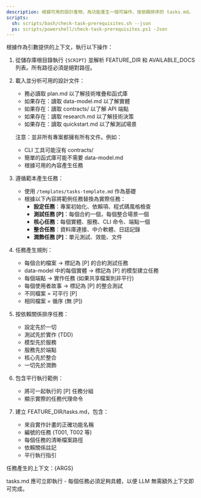 ```yaml
---
description: 根據可用的設計產物，為功能產生一個可操作、按依賴排序的 tasks.md。
scripts:
  sh: scripts/bash/check-task-prerequisites.sh --json
  ps: scripts/powershell/check-task-prerequisites.ps1 -Json
---
```


根據作為引數提供的上下文，執行以下操作：

1. 從儲存庫根目錄執行 `{SCRIPT}` 並解析 FEATURE_DIR 和 AVAILABLE_DOCS 列表。所有路徑必須是絕對路徑。
2. 載入並分析可用的設計文件：
   - 務必讀取 plan.md 以了解技術堆疊和函式庫
   - 如果存在：讀取 data-model.md 以了解實體
   - 如果存在：讀取 contracts/ 以了解 API 端點
   - 如果存在：讀取 research.md 以了解技術決策
   - 如果存在：讀取 quickstart.md 以了解測試場景

   注意：並非所有專案都擁有所有文件。例如：
   - CLI 工具可能沒有 contracts/
   - 簡單的函式庫可能不需要 data-model.md
   - 根據可用的內容產生任務

3. 遵循範本產生任務：
   - 使用 `/templates/tasks-template.md` 作為基礎
   - 根據以下內容將範例任務替換為實際任務：
     * **設定任務**：專案初始化、依賴項、程式碼風格檢查
     * **測試任務 [P]**：每個合約一個，每個整合場景一個
     * **核心任務**：每個實體、服務、CLI 命令、端點一個
     * **整合任務**：資料庫連接、中介軟體、日誌記錄
     * **潤飾任務 [P]**：單元測試、效能、文件

4. 任務產生規則：
   - 每個合約檔案 → 標記為 [P] 的合約測試任務
   - data-model 中的每個實體 → 標記為 [P] 的模型建立任務
   - 每個端點 → 實作任務 (如果共享檔案則非平行)
   - 每個使用者故事 → 標記為 [P] 的整合測試
   - 不同檔案 = 可平行 [P]
   - 相同檔案 = 循序 (無 [P])

5. 按依賴關係排序任務：
   - 設定先於一切
   - 測試先於實作 (TDD)
   - 模型先於服務
   - 服務先於端點
   - 核心先於整合
   - 一切先於潤飾

6. 包含平行執行範例：
   - 將可一起執行的 [P] 任務分組
   - 顯示實際的任務代理命令

7. 建立 FEATURE_DIR/tasks.md，包含：
   - 來自實作計畫的正確功能名稱
   - 編號的任務 (T001, T002 等)
   - 每個任務的清晰檔案路徑
   - 依賴關係註記
   - 平行執行指引

任務產生的上下文：{ARGS}

tasks.md 應可立即執行 - 每個任務必須足夠具體，以便 LLM 無需額外上下文即可完成。
